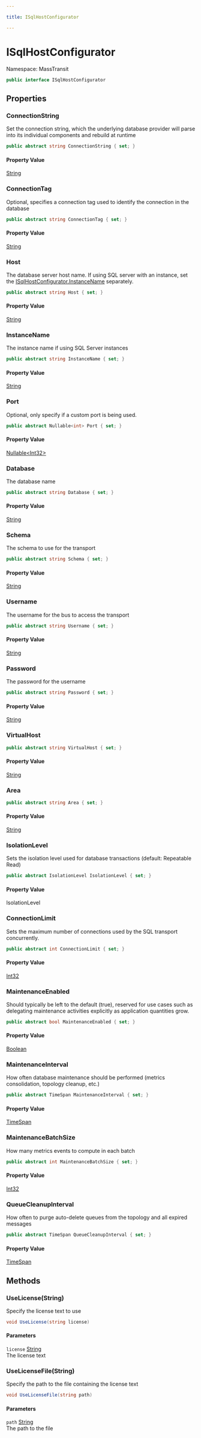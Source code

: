 ```yaml
---

title: ISqlHostConfigurator

---
```


# ISqlHostConfigurator

Namespace: MassTransit

```csharp
public interface ISqlHostConfigurator
```

## Properties

### **ConnectionString**

Set the connection string, which the underlying database provider will parse into its individual components and rebuild at runtime

```csharp
public abstract string ConnectionString { set; }
```

#### Property Value

[String](https://learn.microsoft.com/en-us/dotnet/api/system.string)<br/>

### **ConnectionTag**

Optional, specifies a connection tag used to identify the connection in the database

```csharp
public abstract string ConnectionTag { set; }
```

#### Property Value

[String](https://learn.microsoft.com/en-us/dotnet/api/system.string)<br/>

### **Host**

The database server host name. If using SQL server with an instance, set the [ISqlHostConfigurator.InstanceName](isqlhostconfigurator#instancename) separately.

```csharp
public abstract string Host { set; }
```

#### Property Value

[String](https://learn.microsoft.com/en-us/dotnet/api/system.string)<br/>

### **InstanceName**

The instance name if using SQL Server instances

```csharp
public abstract string InstanceName { set; }
```

#### Property Value

[String](https://learn.microsoft.com/en-us/dotnet/api/system.string)<br/>

### **Port**

Optional, only specify if a custom port is being used.

```csharp
public abstract Nullable<int> Port { set; }
```

#### Property Value

[Nullable\<Int32\>](https://learn.microsoft.com/en-us/dotnet/api/system.nullable-1)<br/>

### **Database**

The database name

```csharp
public abstract string Database { set; }
```

#### Property Value

[String](https://learn.microsoft.com/en-us/dotnet/api/system.string)<br/>

### **Schema**

The schema to use for the transport

```csharp
public abstract string Schema { set; }
```

#### Property Value

[String](https://learn.microsoft.com/en-us/dotnet/api/system.string)<br/>

### **Username**

The username for the bus to access the transport

```csharp
public abstract string Username { set; }
```

#### Property Value

[String](https://learn.microsoft.com/en-us/dotnet/api/system.string)<br/>

### **Password**

The password for the username

```csharp
public abstract string Password { set; }
```

#### Property Value

[String](https://learn.microsoft.com/en-us/dotnet/api/system.string)<br/>

### **VirtualHost**

```csharp
public abstract string VirtualHost { set; }
```

#### Property Value

[String](https://learn.microsoft.com/en-us/dotnet/api/system.string)<br/>

### **Area**

```csharp
public abstract string Area { set; }
```

#### Property Value

[String](https://learn.microsoft.com/en-us/dotnet/api/system.string)<br/>

### **IsolationLevel**

Sets the isolation level used for database transactions (default: Repeatable Read)

```csharp
public abstract IsolationLevel IsolationLevel { set; }
```

#### Property Value

IsolationLevel<br/>

### **ConnectionLimit**

Sets the maximum number of connections used by the SQL transport concurrently.

```csharp
public abstract int ConnectionLimit { set; }
```

#### Property Value

[Int32](https://learn.microsoft.com/en-us/dotnet/api/system.int32)<br/>

### **MaintenanceEnabled**

Should typically be left to the default (true), reserved for use cases such as delegating maintenance activities explicitly as application quantities grow.

```csharp
public abstract bool MaintenanceEnabled { set; }
```

#### Property Value

[Boolean](https://learn.microsoft.com/en-us/dotnet/api/system.boolean)<br/>

### **MaintenanceInterval**

How often database maintenance should be performed (metrics consolidation, topology cleanup, etc.)

```csharp
public abstract TimeSpan MaintenanceInterval { set; }
```

#### Property Value

[TimeSpan](https://learn.microsoft.com/en-us/dotnet/api/system.timespan)<br/>

### **MaintenanceBatchSize**

How many metrics events to compute in each batch

```csharp
public abstract int MaintenanceBatchSize { set; }
```

#### Property Value

[Int32](https://learn.microsoft.com/en-us/dotnet/api/system.int32)<br/>

### **QueueCleanupInterval**

How often to purge auto-delete queues from the topology and all expired messages

```csharp
public abstract TimeSpan QueueCleanupInterval { set; }
```

#### Property Value

[TimeSpan](https://learn.microsoft.com/en-us/dotnet/api/system.timespan)<br/>

## Methods

### **UseLicense(String)**

Specify the license text to use

```csharp
void UseLicense(string license)
```

#### Parameters

`license` [String](https://learn.microsoft.com/en-us/dotnet/api/system.string)<br/>
The license text

### **UseLicenseFile(String)**

Specify the path to the file containing the license text

```csharp
void UseLicenseFile(string path)
```

#### Parameters

`path` [String](https://learn.microsoft.com/en-us/dotnet/api/system.string)<br/>
The path to the file
